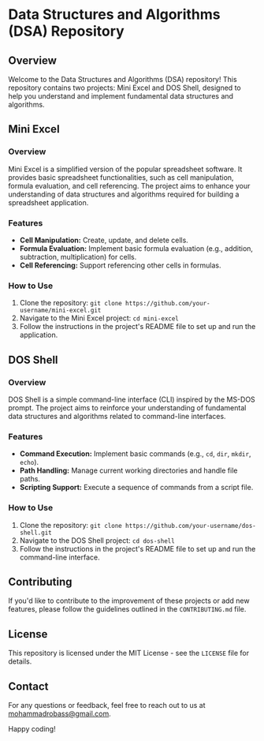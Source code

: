 # Data Structures and Algorithms (DSA) Repository

## Overview

Welcome to the Data Structures and Algorithms (DSA) repository! This repository contains two projects: Mini Excel and DOS Shell, designed to help you understand and implement fundamental data structures and algorithms.

## Mini Excel

### Overview

Mini Excel is a simplified version of the popular spreadsheet software. It provides basic spreadsheet functionalities, such as cell manipulation, formula evaluation, and cell referencing. The project aims to enhance your understanding of data structures and algorithms required for building a spreadsheet application.

### Features

- **Cell Manipulation:** Create, update, and delete cells.
- **Formula Evaluation:** Implement basic formula evaluation (e.g., addition, subtraction, multiplication) for cells.
- **Cell Referencing:** Support referencing other cells in formulas.

### How to Use

1. Clone the repository: `git clone https://github.com/your-username/mini-excel.git`
2. Navigate to the Mini Excel project: `cd mini-excel`
3. Follow the instructions in the project's README file to set up and run the application.

## DOS Shell

### Overview

DOS Shell is a simple command-line interface (CLI) inspired by the MS-DOS prompt. The project aims to reinforce your understanding of fundamental data structures and algorithms related to command-line interfaces.

### Features

- **Command Execution:** Implement basic commands (e.g., `cd`, `dir`, `mkdir`, `echo`).
- **Path Handling:** Manage current working directories and handle file paths.
- **Scripting Support:** Execute a sequence of commands from a script file.

### How to Use

1. Clone the repository: `git clone https://github.com/your-username/dos-shell.git`
2. Navigate to the DOS Shell project: `cd dos-shell`
3. Follow the instructions in the project's README file to set up and run the command-line interface.

## Contributing

If you'd like to contribute to the improvement of these projects or add new features, please follow the guidelines outlined in the `CONTRIBUTING.md` file.

## License

This repository is licensed under the MIT License - see the `LICENSE` file for details.

## Contact

For any questions or feedback, feel free to reach out to us at [mohammadrobass@gmail.com](mailto:your-mohammadrobass@gmail.com).

Happy coding!
